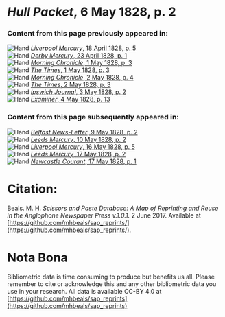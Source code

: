 # *Hull Packet*, 6 May 1828, p. 2  
  
### Content from this page previously appeared in:  
![Hand](http://scissorsandpaste.net/wp-content/uploads/2017/06/smallhandpointer.png) [*Liverpool Mercury*, 18 April 1828, p. 5](https://mhbeals.github.io/sap_html/Liverpool-Mercury/Liverpool-Mercury-18-April-1828-p-5)  
![Hand](http://scissorsandpaste.net/wp-content/uploads/2017/06/smallhandpointer.png) [*Derby Mercury*, 23 April 1828, p. 1](https://mhbeals.github.io/sap_html/Derby-Mercury/Derby-Mercury-23-April-1828-p-1)  
![Hand](http://scissorsandpaste.net/wp-content/uploads/2017/06/smallhandpointer.png) [*Morning Chronicle*, 1 May 1828, p. 3](https://mhbeals.github.io/sap_html/Morning-Chronicle/Morning-Chronicle-1-May-1828-p-3)  
![Hand](http://scissorsandpaste.net/wp-content/uploads/2017/06/smallhandpointer.png) [*The Times*, 1 May 1828, p. 3](https://mhbeals.github.io/sap_html/The-Times/The-Times-1-May-1828-p-3)  
![Hand](http://scissorsandpaste.net/wp-content/uploads/2017/06/smallhandpointer.png) [*Morning Chronicle*, 2 May 1828, p. 4](https://mhbeals.github.io/sap_html/Morning-Chronicle/Morning-Chronicle-2-May-1828-p-4)  
![Hand](http://scissorsandpaste.net/wp-content/uploads/2017/06/smallhandpointer.png) [*The Times*, 2 May 1828, p. 3](https://mhbeals.github.io/sap_html/The-Times/The-Times-2-May-1828-p-3)  
![Hand](http://scissorsandpaste.net/wp-content/uploads/2017/06/smallhandpointer.png) [*Ipswich Journal*, 3 May 1828, p. 2](https://mhbeals.github.io/sap_html/Ipswich-Journal/Ipswich-Journal-3-May-1828-p-2)  
![Hand](http://scissorsandpaste.net/wp-content/uploads/2017/06/smallhandpointer.png) [*Examiner*, 4 May 1828, p. 13](https://mhbeals.github.io/sap_html/Examiner/Examiner-4-May-1828-p-13)  
  
### Content from this page subsequently appeared in:  
![Hand](http://scissorsandpaste.net/wp-content/uploads/2017/06/smallhandpointer.png) [*Belfast News-Letter*, 9 May 1828, p. 2](https://mhbeals.github.io/sap_html/Belfast-News-Letter/Belfast-News-Letter-9-May-1828-p-2)  
![Hand](http://scissorsandpaste.net/wp-content/uploads/2017/06/smallhandpointer.png) [*Leeds Mercury*, 10 May 1828, p. 2](https://mhbeals.github.io/sap_html/Leeds-Mercury/Leeds-Mercury-10-May-1828-p-2)  
![Hand](http://scissorsandpaste.net/wp-content/uploads/2017/06/smallhandpointer.png) [*Liverpool Mercury*, 16 May 1828, p. 5](https://mhbeals.github.io/sap_html/Liverpool-Mercury/Liverpool-Mercury-16-May-1828-p-5)  
![Hand](http://scissorsandpaste.net/wp-content/uploads/2017/06/smallhandpointer.png) [*Leeds Mercury*, 17 May 1828, p. 2](https://mhbeals.github.io/sap_html/Leeds-Mercury/Leeds-Mercury-17-May-1828-p-2)  
![Hand](http://scissorsandpaste.net/wp-content/uploads/2017/06/smallhandpointer.png) [*Newcastle Courant*, 17 May 1828, p. 1](https://mhbeals.github.io/sap_html/Newcastle-Courant/Newcastle-Courant-17-May-1828-p-1)  


# Citation: 

Beals. M. H. *Scissors and Paste Database: A Map of Reprinting and Reuse in the Anglophone Newspaper Press v.1.0.1.* 2 June 2017. Available at [https://github.com/mhbeals/sap_reprints/](https://github.com/mhbeals/sap_reprints/). 

# Nota Bona

Bibliometric data is time consuming to produce but benefits us all. Please remember to cite or acknowledge this and any other bibliometric data you use in your research. All data is available CC-BY 4.0 at [https://github.com/mhbeals/sap_reprints](https://github.com/mhbeals/sap_reprints)